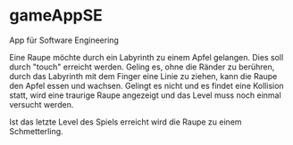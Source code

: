 # gameAppSE

App für Software Engineering

Eine Raupe möchte durch ein Labyrinth zu einem Apfel gelangen. 
Dies soll durch "touch" erreicht werden.
Geling es, ohne die Ränder zu berühren, durch das Labyrinth mit dem Finger eine Linie zu ziehen, kann die Raupe den Apfel essen und wachsen.
Gelingt es nicht und es findet eine Kollision statt, wird eine traurige Raupe angezeigt und das Level muss noch einmal versucht werden.

Ist das letzte Level des Spiels erreicht wird die Raupe zu einem Schmetterling.
